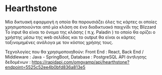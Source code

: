 # Hearthstone

Μία δικτυακή εφαρμογή η οποία θα παρουσιάζει όλες τις κάρτες οι οποίες χρησιμοποιούνται από μία κλάση σε ένα διαδικτυακό παιχνίδι της Blizzard
Το input θα είναι το όνομα της κλάσης ( π.χ. Paladin ) το οποίο θα ορίζει ο χρήστης μέσω της web σελίδας και το output θα είναι οι κάρτες ταξινομημένες ανάλογα με τον κόστος χρήσης τους.

Τεχνολογίες που θα χρησιμοποιηθούν:
  Front End : React,
  Back End / Middleware : Java - SpringBoot,
  Database : PostgreSQL
  API άντλησης δεδομένων : https://rapidapi.com/omgvamp/api/hearthstone?endpoint=5525c52ee4b0bfd836a813e5
